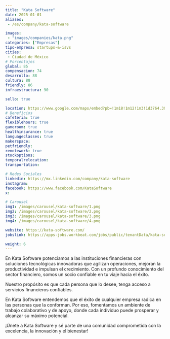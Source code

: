 ```yaml
---
title: "Kata Software"
date: 2025-01-01
aliases:
 - /es/company/kata-software

images: 
 - "images/companies/kata.png"
categories: ["Empresas"]
tipo-empresa: startups-&-isvs
cities: 
 - Ciudad de México
# Porcentajes  
global: 85
compensacion: 74
desarrollo: 88
cultura: 88
friendly: 86
infraestructura: 90 

sello: true

location: https://www.google.com/maps/embed?pb=!1m18!1m12!1m3!1d3764.391966335778!2d-99.18325692501533!3d19.352173481910096!2m3!1f0!2f0!3f0!3m2!1i1024!2i768!4f13.1!3m3!1m2!1s0x85d1fff1b08402e1%3A0xb4ae43abfdcc6461!2sVito%20Alessio%20Robles%20166%2C%20Florida%2C%20%C3%81lvaro%20Obreg%C3%B3n%2C%2001030%20Ciudad%20de%20M%C3%A9xico%2C%20CDMX!5e0!3m2!1ses-419!2smx!4v1738093277257!5m2!1ses-419!2smx
# Beneficios
cafeteria: true
flexiblehours: true
gameroom: true
healthinsurance: true
languageclasses: true
makerspace: 
petfriendly: 
remotework: true
stockoptions: 
temporalrelocation: 
transportation: 

# Redes Sociales
linkedin: https://mx.linkedin.com/company/kata-software
instagram: 
facebook: https://www.facebook.com/KataSoftware
x: 

# Carousel
img1: /images/carousel/kata-software/1.png
img2: /images/carousel/kata-software/2.png
img3: /images/carousel/kata-software/3.png
img4: /images/carousel/kata-software/4.png

website: https://kata-software.com/
jobslink: https://apps-jobs.workbeat.com/jobs/public/tenantData/kata-software/Bolsa/bdt1036/VacantesFullList.html?idBolsa=1036&idTipo=0

weight: 6
---
```


En Kata Software potenciamos a las instituciones financieras con soluciones tecnológicas innovadoras que agilizan operaciones, mejoran la productividad e impulsan el crecimiento. Con un profundo conocimiento del sector financiero, somos un socio confiable en tu viaje hacia el éxito. 

Nuestro propósito es que cada persona que lo desee, tenga acceso a servicios financieros confiables.

En Kata Software entendemos que el éxito de cualquier empresa radica en las personas que la conforman. Por eso, fomentamos un ambiente de trabajo colaborativo y de apoyo, donde cada individuo puede prosperar y alcanzar su máximo potencial.

¡Únete a Kata Software y sé parte de una comunidad comprometida con la excelencia, la innovación y el bienestar!